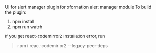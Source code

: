 UI for alert manager plugin for xformation alert manager module
To build the plugin:

1. npm install
2. npm run watch

If you get react-codemirror2 installation error, run

> npm i react-codemirror2 --legacy-peer-deps
